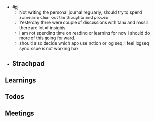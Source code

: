 - #pj
	- Not writing the personal journal regularly, should try to spend sometime clear out the thoughts and proces
	- Yesterday there were couple of discussions with tanu and nassir there are lot of insights
	- i am not spending time on reading or learning for now i should do more of this going for ward.
	- should also decide which app use notion or log seq,  i feel logseq sync issue is not working hav
- ## Strachpad
## Learnings
## Todos
## Meetings
